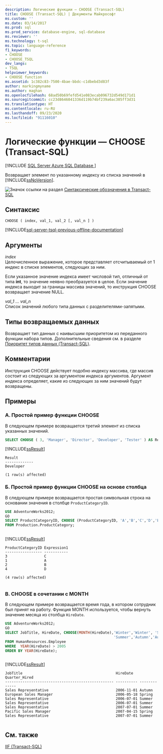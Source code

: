 ```yaml
---
description: Логические функции — CHOOSE (Transact-SQL)
title: CHOOSE (Transact-SQL) | Документы Майкрософт
ms.custom: ''
ms.date: 03/14/2017
ms.prod: sql
ms.prod_service: database-engine, sql-database
ms.reviewer: ''
ms.technology: t-sql
ms.topic: language-reference
f1_keywords:
- CHOOSE
- CHOOSE_TSQL
dev_langs:
- TSQL
helpviewer_keywords:
- CHOOSE function
ms.assetid: 1c382c83-7500-4bae-bbdc-c1dbebd3d83f
author: markingmyname
ms.author: maghan
ms.openlocfilehash: 68ad50b69fefd541e083ecab096732d549d171d1
ms.sourcegitcommit: cc23d8646041336d119b74bf239a6ac305ff3d31
ms.translationtype: HT
ms.contentlocale: ru-RU
ms.lasthandoff: 09/23/2020
ms.locfileid: "91116010"
---
```

# <a name="logical-functions---choose-transact-sql"></a>Логические функции — CHOOSE (Transact-SQL)
[!INCLUDE [SQL Server Azure SQL Database ](../../includes/applies-to-version/sql-asdb.md)]

  Возвращает элемент по указанному индексу из списка значений в [!INCLUDE[ssNoVersion](../../includes/ssnoversion-md.md)].  
  
 ![Значок ссылки на раздел](../../database-engine/configure-windows/media/topic-link.gif "Значок ссылки на раздел") [Синтаксические обозначения в Transact-SQL](../../t-sql/language-elements/transact-sql-syntax-conventions-transact-sql.md)  
  
## <a name="syntax"></a>Синтаксис  
  
```syntaxsql
CHOOSE ( index, val_1, val_2 [, val_n ] )  
```  
  
[!INCLUDE[sql-server-tsql-previous-offline-documentation](../../includes/sql-server-tsql-previous-offline-documentation.md)]

## <a name="arguments"></a>Аргументы
 *index*  
 Целочисленное выражение, которое представляет отсчитываемый от 1 индекс в списке элементов, следующих за ним.  
  
 Если указанное значение индекса имеет числовой тип, отличный от типа **int**, то значение неявно преобразуется в целое. Если значение индекса выходит за границы массива значений, то инструкция CHOOSE возвращает значение NULL.  
  
 *val_1 ... val_n*  
 Список значений любого типа данных с разделителями-запятыми.  
  
## <a name="return-types"></a>Типы возвращаемых данных  
 Возвращает тип данных с наивысшим приоритетом из переданного функции набора типов. Дополнительные сведения см. в разделе [Приоритет типов данных (Transact-SQL)](../../t-sql/data-types/data-type-precedence-transact-sql.md).  
  
## <a name="remarks"></a>Комментарии  
 Инструкция CHOOSE действует подобно индексу массива, где массив состоит из следующих за аргументом индекса аргументов. Аргумент индекса определяет, какие из следующих за ним значений будут возвращены.  
  
## <a name="examples"></a>Примеры  

### <a name="a-simple-choose-example"></a>A. Простой пример функции CHOOSE

 В следующем примере возвращается третий элемент из списка указанных значений.  
 
```sql 
SELECT CHOOSE ( 3, 'Manager', 'Director', 'Developer', 'Tester' ) AS Result;  
```  
  
 [!INCLUDE[ssResult](../../includes/ssresult-md.md)]  
  
```  
Result  
-------------  
Developer  
  
(1 row(s) affected)  
```  

### <a name="b-simple-choose-example-based-on-column"></a>Б. Простой пример функции CHOOSE на основе столбца

 В следующем примере возвращается простая символьная строка на основании значения в столбце `ProductCategoryID`.  
  
```sql  
USE AdventureWorks2012;  
GO  
SELECT ProductCategoryID, CHOOSE (ProductCategoryID, 'A','B','C','D','E') AS Expression1  
FROM Production.ProductCategory;  
  
```  
  
 [!INCLUDE[ssResult](../../includes/ssresult-md.md)]  
  
```  
ProductCategoryID Expression1  
----------------- -----------  
3                 C  
1                 A  
2                 B  
4                 D  
  
(4 row(s) affected)  
  
```  

### <a name="c-choose-in-combination-with-month"></a>В. CHOOSE в сочетании с MONTH
  
 В следующем примере возвращается время года, в котором сотрудник был принят на работу. Функция MONTH используется, чтобы вернуть значение месяца из столбца `HireDate`.  
  
```sql  
USE AdventureWorks2012;  
GO  
SELECT JobTitle, HireDate, CHOOSE(MONTH(HireDate),'Winter','Winter', 'Spring','Spring','Spring','Summer','Summer',   
                                                  'Summer','Autumn','Autumn','Autumn','Winter') AS Quarter_Hired  
FROM HumanResources.Employee  
WHERE  YEAR(HireDate) > 2005  
ORDER BY YEAR(HireDate);  
  
```  
  
 [!INCLUDE[ssResult](../../includes/ssresult-md.md)]  
  
```  
JobTitle                                           HireDate   Quarter_Hired  
-------------------------------------------------- ---------- -------------  
Sales Representative                               2006-11-01 Autumn  
European Sales Manager                             2006-05-18 Spring  
Sales Representative                               2006-07-01 Summer  
Sales Representative                               2006-07-01 Summer  
Sales Representative                               2007-07-01 Summer  
Pacific Sales Manager                              2007-04-15 Spring  
Sales Representative                               2007-07-01 Summer  
  
```  
  
## <a name="see-also"></a>См. также  
 [IIF (Transact-SQL)](../../t-sql/functions/logical-functions-iif-transact-sql.md)  
  
  
